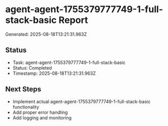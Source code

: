 # agent-agent-1755379777749-1-full-stack-basic Report

Generated: 2025-08-18T13:21:31.963Z

## Status
- Task: agent-agent-1755379777749-1-full-stack-basic
- Status: Completed
- Timestamp: 2025-08-18T13:21:31.963Z

## Next Steps
- Implement actual agent-agent-1755379777749-1-full-stack-basic functionality
- Add proper error handling
- Add logging and monitoring
